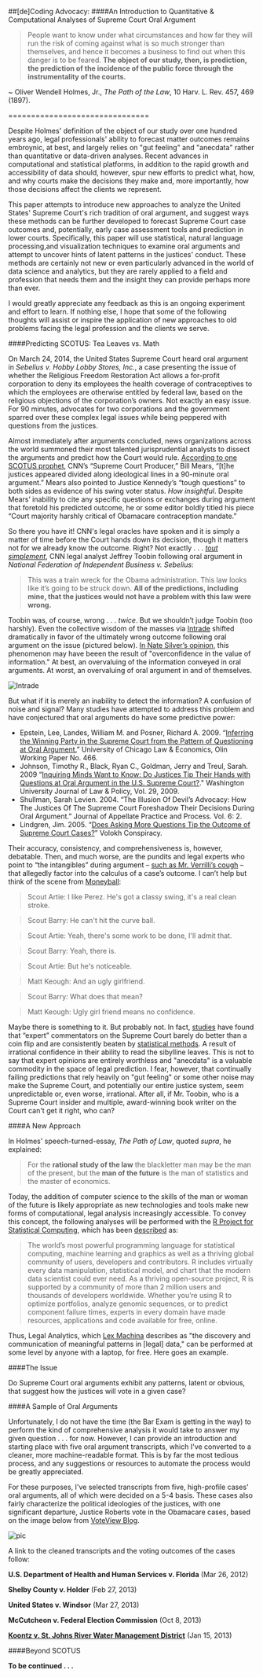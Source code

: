 ##[de]Coding Advocacy: 
####An Introduction to Quantitative & Computational Analyses of Supreme Court Oral Argument

>People want to know under what circumstances and how far they will run the risk of coming against what is so much stronger than themselves, and hence it becomes a business to find out when this danger is to be feared. **The object of our study, then, is prediction, the prediction of the incidence of the public force through the instrumentality of the courts.** 

~ Oliver Wendell Holmes, Jr., *The Path of the Law*, 10 Harv. L. Rev. 457, 469 (1897).

===============================

Despite Holmes' definition of the object of our study over one hundred years ago, legal professionals' ability to forecast matter outcomes remains embroynic, at best, and largely relies on "gut feeling" and "anecdata" rather than quantitative or data-driven analyses. Recent advances in computational and statistical platforms, in addition to the rapid growth and accessibility of data should, however, spur new efforts to predict what, how, and why courts make the decisions they make and, more importantly, how those decisions affect the clients we represent.

This paper attempts to introduce new approaches to analyze the United States' Supreme Court's rich tradition of oral argument, and suggest ways these methods can be further developed to forecast Supreme Court case outcomes and, potentially, early case assessment tools and prediction in lower courts. Specifically, this paper will use statistical, natural language processing,and visualization techniques to examine oral arguments and attempt to uncover hints of latent patterns in the justices' conduct. These methods are certainly not new or even particularly advanced in the world of data science and analytics, but they are rarely applied to a field and profession that needs them and the insight they can provide perhaps more than ever. 

I would greatly appreciate any feedback as this is an ongoing experiment and effort to learn. If nothing else, I hope that some of the following thoughts will assist or inspire the application of new approaches to old problems facing the legal profession and the clients we serve.

####Predicting SCOTUS: Tea Leaves vs. Math

On March 24, 2014, the United States Supreme Court heard oral argument in *Sebelius v. Hobby Lobby Stores, Inc.*, a case presenting the issue of whether the Religious Freedom Restoration Act allows a for-profit corporation to deny its employees the health coverage of contraceptives to which the employees are otherwise entitled by federal law, based on the religious objections of the corporation’s owners. Not exactly an easy issue. For 90 minutes, advocates for two corporations and the government sparred over these complex legal issues while being peppered with questions from the justices.


Almost immediately after arguments concluded, news organizations across the world summoned their most talented jurisprudential analysts to dissect the arguments and predict how the Court would rule. [According to one SCOTUS prophet](http://edition.cnn.com/2014/03/25/politics/scotus-obamacare-contraception-mandate/), CNN’s “Supreme Court Producer,” Bill Mears, “[t]he justices appeared divided along ideological lines in a 90-minute oral argument.” Mears also pointed to Justice Kennedy’s “tough questions” to both sides as evidence of his swing voter status. *How insightful*.  Despite Mears’ inability to cite any specific questions or exchanges during argument that foretold his predicted outcome, he or some editor boldly titled his piece “Court majority harshly critical of Obamacare contraception mandate.” 

So there you have it! CNN's legal oracles have spoken and it is simply a matter of time before the Court hands down its decision, though it matters not for we already know the outcome. Right? Not exactly . . . [*tout simplement*](http://www.thedailybeast.com/articles/2012/06/28/train-wreck-how-the-media-kept-blowing-it-on-obamacare.html), CNN legal analyst Jeffrey Toobin following oral argument in *National Federation of Independent Business v. Sebelius*: 

> This was a train wreck for the Obama administration. This law looks like it’s going to be struck down. **All of the predictions, including mine, that the justices would not have a problem with this law were wrong.**

Toobin was, of course, wrong . . . *twice*. But we shouldn’t judge Toobin (too harshly). Even the collective wisdom of the masses via [Intrade](http://www.intrade.com/v4/home/) shifted dramatically in favor of the ultimately wrong outcome following oral argument on the issue (pictured below). [In Nate Silver’s opinion](http://fivethirtyeight.blogs.nytimes.com/2012/06/27/overconfidence-suggested-in-supreme-court-predictions/?_php=true&_type=blogs&_php=true&_type=blogs&_r=1), this phenomenon may have beeen the result of "overconfidence in the value of information."  At best, an overvaluing of the information conveyed in oral arguments. At worst, an overvaluing of oral argument in and of themselves.

![Intrade](http://static3.businessinsider.com/image/4feb67a3ecad04801300001d/obamacare-intrade.png)

But what if it is merely an inability to detect the information? A confusion of noise and signal? Many studies have attempted to address this problem and have conjectured that oral arguments do have some predictive power:

- Epstein, Lee, Landes, William M. and Posner, Richard A. 2009. “[Inferring the Winning Party in the Supreme Court from the Pattern of Questioning at Oral Argument.](http://papers.ssrn.com/sol3/papers.cfm?abstract_id=1414317)” University of Chicago Law & Economics, Olin Working Paper No. 466. 
- Johnson, Timothy R., Black, Ryan C., Goldman, Jerry and Treul, Sarah. 2009 “[Inquiring Minds Want to Know: Do Justices Tip Their Hands with Questions at Oral Argument in the U.S. Supreme Court?](http://papers.ssrn.com/sol3/papers.cfm?abstract_id=1373965)." Washington University Journal of Law & Policy, Vol. 29, 2009.  
- Shullman, Sarah Levien. 2004. “The Illusion Of Devil’s Advocacy: How The Justices Of The Supreme Court Foreshadow Their Decisions During Oral Argument.” Journal of Appellate Practice and Process. Vol. 6: 2.
- Lindgren, Jim. 2005. “[Does Asking More Questions Tip the Outcome of Supreme Court Cases?](http://www.volokh.com/posts/chain_1115878999.shtml)” Volokh Conspiracy.

Their accuracy, consistency, and comprehensiveness is, however, debatable. Then, and much worse, are the pundits and legal experts who point to “the intangibles” during argument – [such as Mr. Verrilli’s cough](http://www.buzzfeed.com/zekejmiller/solicitor-general-coughs-stumbles-stutters-throu) – that allegedly factor into the calculus of a case’s outcome. I can’t help but think of the scene from [Moneyball](http://www.imdb.com/title/tt1210166/):

> Scout Artie: I like Perez. He's got a classy swing, it's a real clean stroke.

> Scout Barry: He can't hit the curve ball.

> Scout Artie: Yeah, there's some work to be done, I'll admit that.

> Scout Barry: Yeah, there is.

> Scout Artie: But he's noticeable.

> Matt Keough: And an ugly girlfriend.

> Scout Barry: What does that mean?

> Matt Keough: Ugly girl friend means no confidence.

Maybe there is something to it. But probably not. In fact, [studies](http://www.washingtonpost.com/blogs/wonkblog/wp/2012/06/25/experts-arent-very-good-at-predicting-supreme-court-cases/) have found that “expert” commentators on the Supreme Court barely do better than a coin flip and are consistently beaten by [statistical methods](http://www.volokh.com/posts/chain_1115878999.shtml). A result of irrational confidence in their ability to read the sibylline leaves. This is not to say that expert opinions are entirely worthless and "anecdata" is a valuable commodity in the space of legal prediction. I fear, however, that continually failing predictions that rely heavily on "gut feeling" or some other noise may make the Supreme Court, and potentially our entire justice system, seem unpredictable or, even worse, irrational. After all, if Mr. Toobin, who is a Supreme Court insider and multiple, award-winning book writer on the Court can't get it right, who can?

####A New Approach

In Holmes' speech-turned-essay, *The Path of Law*, quoted *supra*, he explained:

> For the **rational study of the law** the blackletter man may be the man of the present, but the **man of the future** is the man of statistics and the master of economics.

Today, the addition of computer science to the skills of the man or woman of the future is likely appropriate as new technologies and tools make new forms of computational, legal analysis increasingly accessible. To convey this concept, the following analyses will be performed with the [R Project for Statistical Computing](http://www.r-project.org/), which has been [described](http://www.revolutionanalytics.com/) as:

> The world’s most powerful programming language for statistical computing, machine learning and graphics as well as a thriving global community of users, developers and contributors. R includes virtually every data manipulation, statistical model, and chart that the modern data scientist could ever need. As a thriving open-source project, R is supported by a community of more than 2 million users and thousands of developers worldwide. Whether you’re using R to optimize portfolios, analyze genomic sequences, or to predict component failure times, experts in every domain have made resources, applications and code available for free, online.

Thus, Legal Analytics, which [Lex Machina](https://lexmachina.com/what-we-do/) describes as "the discovery and communication of meaningful patterns in [legal] data," can be performed at some level by anyone with a laptop, for free. Here goes an example.

####The Issue

Do Supreme Court oral arguments exhibit any patterns, latent or obvious, that suggest how the justices will vote in a given case?

####A Sample of Oral Arguments

Unfortunately, I do not have the time (the Bar Exam is getting in the way) to perform the kind of comprehensive analysis it would take to answer my given question . . . for now. However, I can provide an introduction and starting place with five oral argument transcripts, which I've converted to a cleaner, more machine-readable format. This is by far the most tedious process, and any suggestions or resources to automate the process would be greatly appreciated. 

For these purposes, I've selected transcripts from five, high-profile cases' oral arguments, all of which were decided on a 5-4 basis. These cases also fairly characterize the political ideologies of the justices, with one significant departure, Justice Roberts vote in the Obamacare cases, based on the image below from [VoteView Blog](http://voteview.com/blog/?p=105).

![pic](http://voteview.com/images/martin_quinn_supreme_court_2010.jpg)

A link to the cleaned transcripts and the voting outcomes of the cases follow:

**U.S. Department of Health and Human Services v. Florida** (Mar 26, 2012)

**Shelby County v. Holder** (Feb 27, 2013)

**United States v. Windsor** (Mar 27, 2013)

**McCutcheon v. Federal Election Commission** (Oct 8, 2013)

**[Koontz v. St. Johns River Water Management District](https://github.com/SpartyLegal/Legal_Analytics/blob/master/Final_Project/Koontz.txt)** (Jan 15, 2013)

####Beyond SCOTUS

**To be continued . . .**


